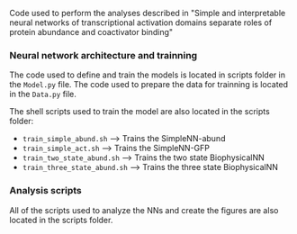 Code used to perform the analyses described in "Simple and interpretable neural networks of transcriptional activation domains separate roles of protein abundance and coactivator binding"

### Neural network architecture and trainning
The code used to define and train the models is located in scripts folder in the `Model.py` file. The code used to prepare the data for trainning is located in the `Data.py` file. 

The shell scripts used to train the model are also located in the scripts folder: 
- `train_simple_abund.sh` --> Trains the SimpleNN-abund
- `train_simple_act.sh` --> Trains the SimpleNN-GFP
- `train_two_state_abund.sh` --> Trains the two state BiophysicalNN
- `train_three_state_abund.sh` --> Trains the three state BiophysicalNN

### Analysis scripts
All of the scripts used to analyze the NNs and create the figures are also located in the scripts folder. 


